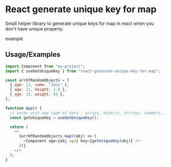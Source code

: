 # React generate unique key for map

Small helper library to generate unique keys for map in react when you don't have unique property.

example

## Usage/Examples

```javascript
import Component from "my-project";
import { useGetUniqueKey } from "react-generate-unique-key-for-map";

const arrOfRandomObjects = [
  { age: 11, name: "Joni" },
  { age: 11, height: 1.8 },
  { age: 12, weight: 84 },
];

function App() {
  // works with any type of data - arrays, objects, strings, numbers...
  const getUniqueKey = useGetUniqueKey();

  return (
    <>
      {arrOfRandomObjects.map((obj) => (
        <Component age={obj.age} key={getUniqueKey(obj)} />
      ))}
    </>
  );
}
```
